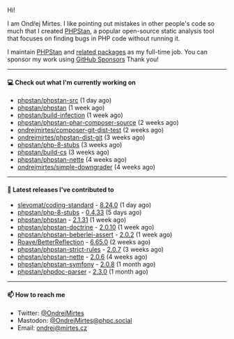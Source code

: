 Hi!

I am Ondřej Mirtes. I like pointing out mistakes in other people's code so much that I created [PHPStan](https://phpstan.org/), a popular open-source static analysis tool that focuses on finding bugs in PHP code without running it.

I maintain [PHPStan](https://github.com/phpstan/phpstan) and [related packages](https://github.com/phpstan/) as my full-time job. You can sponsor my work using [GitHub Sponsors](https://github.com/sponsors/ondrejmirtes) Thank you!

---

#### 💻 Check out what I'm currently working on

- [phpstan/phpstan-src](https://github.com/phpstan/phpstan-src) (1 day ago)
- [phpstan/phpstan](https://github.com/phpstan/phpstan) (1 week ago)
- [phpstan/build-infection](https://github.com/phpstan/build-infection) (1 week ago)
- [phpstan/phpstan-phar-composer-source](https://github.com/phpstan/phpstan-phar-composer-source) (2 weeks ago)
- [ondrejmirtes/composer-git-dist-test](https://github.com/ondrejmirtes/composer-git-dist-test) (2 weeks ago)
- [ondrejmirtes/phpstan-dist-git](https://github.com/ondrejmirtes/phpstan-dist-git) (3 weeks ago)
- [phpstan/php-8-stubs](https://github.com/phpstan/php-8-stubs) (3 weeks ago)
- [phpstan/build-cs](https://github.com/phpstan/build-cs) (3 weeks ago)
- [phpstan/phpstan-nette](https://github.com/phpstan/phpstan-nette) (4 weeks ago)
- [ondrejmirtes/simple-downgrader](https://github.com/ondrejmirtes/simple-downgrader) (4 weeks ago)

---

#### 🔭 Latest releases I've contributed to

- [slevomat/coding-standard](https://github.com/slevomat/coding-standard) - [8.24.0](https://github.com/slevomat/coding-standard/releases/tag/8.24.0) (1 day ago)
- [phpstan/php-8-stubs](https://github.com/phpstan/php-8-stubs) - [0.4.33](https://github.com/phpstan/php-8-stubs/releases/tag/0.4.33) (5 days ago)
- [phpstan/phpstan](https://github.com/phpstan/phpstan) - [2.1.31](https://github.com/phpstan/phpstan/releases/tag/2.1.31) (1 week ago)
- [phpstan/phpstan-doctrine](https://github.com/phpstan/phpstan-doctrine) - [2.0.10](https://github.com/phpstan/phpstan-doctrine/releases/tag/2.0.10) (1 week ago)
- [phpstan/phpstan-beberlei-assert](https://github.com/phpstan/phpstan-beberlei-assert) - [2.0.2](https://github.com/phpstan/phpstan-beberlei-assert/releases/tag/2.0.2) (1 week ago)
- [Roave/BetterReflection](https://github.com/Roave/BetterReflection) - [6.65.0](https://github.com/Roave/BetterReflection/releases/tag/6.65.0) (2 weeks ago)
- [phpstan/phpstan-strict-rules](https://github.com/phpstan/phpstan-strict-rules) - [2.0.7](https://github.com/phpstan/phpstan-strict-rules/releases/tag/2.0.7) (3 weeks ago)
- [phpstan/phpstan-nette](https://github.com/phpstan/phpstan-nette) - [2.0.6](https://github.com/phpstan/phpstan-nette/releases/tag/2.0.6) (4 weeks ago)
- [phpstan/phpstan-symfony](https://github.com/phpstan/phpstan-symfony) - [2.0.8](https://github.com/phpstan/phpstan-symfony/releases/tag/2.0.8) (1 month ago)
- [phpstan/phpdoc-parser](https://github.com/phpstan/phpdoc-parser) - [2.3.0](https://github.com/phpstan/phpdoc-parser/releases/tag/2.3.0) (1 month ago)

---

#### 📫 How to reach me

- Twitter: [@OndrejMirtes](https://twitter.com/ondrejmirtes)
- Mastodon: [@OndrejMirtes@phpc.social](https://phpc.social/@OndrejMirtes)
- Email: [ondrej@mirtes.cz](mailto:ondrej@mirtes.cz)
